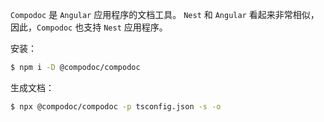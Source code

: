 `Compodoc` 是 `Angular` 应用程序的文档工具。 `Nest` 和 `Angular` 看起来非常相似，因此，`Compodoc` 也支持 `Nest` 应用程序。

安装：

~~~bash
$ npm i -D @compodoc/compodoc
~~~

生成文档：

~~~bash
$ npx @compodoc/compodoc -p tsconfig.json -s -o
~~~

